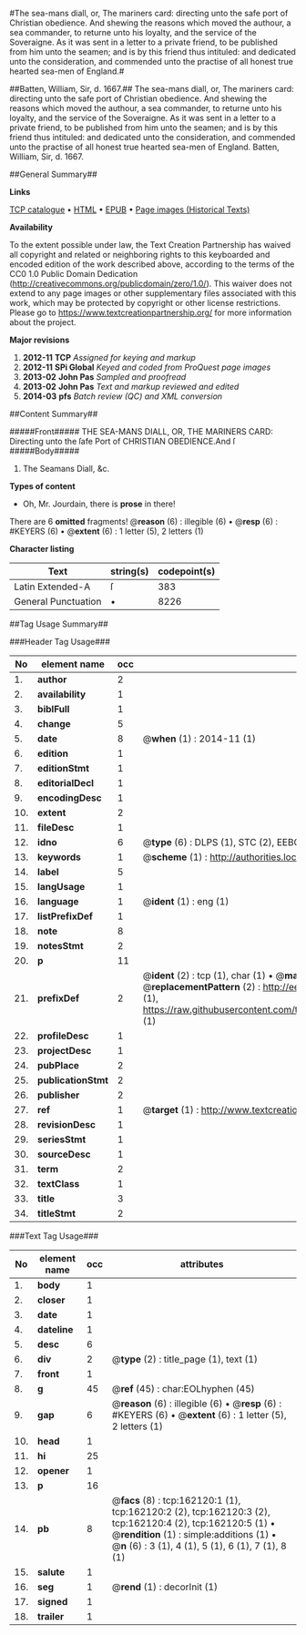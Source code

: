 #The sea-mans diall, or, The mariners card: directing unto the safe port of Christian obedience. And shewing the reasons which moved the authour, a sea commander, to returne unto his loyalty, and the service of the Soveraigne. As it was sent in a letter to a private friend, to be published from him unto the seamen; and is by this friend thus intituled: and dedicated unto the consideration, and commended unto the practise of all honest true hearted sea-men of England.#

##Batten, William, Sir, d. 1667.##
The sea-mans diall, or, The mariners card: directing unto the safe port of Christian obedience. And shewing the reasons which moved the authour, a sea commander, to returne unto his loyalty, and the service of the Soveraigne. As it was sent in a letter to a private friend, to be published from him unto the seamen; and is by this friend thus intituled: and dedicated unto the consideration, and commended unto the practise of all honest true hearted sea-men of England.
Batten, William, Sir, d. 1667.

##General Summary##

**Links**

[TCP catalogue](http://www.ota.ox.ac.uk/tcp/)  • 
[HTML](http://tei.it.ox.ac.uk/tcp/Texts-HTML/free/A76/A76118.html)  • 
[EPUB](http://tei.it.ox.ac.uk/tcp/Texts-EPUB/free/A76/A76118.epub) • 
[Page images (Historical Texts)](https://historicaltexts.jisc.ac.uk/eebo-99864528e)

**Availability**

To the extent possible under law, the Text Creation Partnership has waived all copyright and related or neighboring rights to this keyboarded and encoded edition of the work described above, according to the terms of the CC0 1.0 Public Domain Dedication (http://creativecommons.org/publicdomain/zero/1.0/). This waiver does not extend to any page images or other supplementary files associated with this work, which may be protected by copyright or other license restrictions. Please go to https://www.textcreationpartnership.org/ for more information about the project.

**Major revisions**

1. __2012-11__ __TCP__ *Assigned for keying and markup*
1. __2012-11__ __SPi Global__ *Keyed and coded from ProQuest page images*
1. __2013-02__ __John Pas__ *Sampled and proofread*
1. __2013-02__ __John Pas__ *Text and markup reviewed and edited*
1. __2014-03__ __pfs__ *Batch review (QC) and XML conversion*

##Content Summary##

#####Front#####
THE SEA-MANS DIALL, OR, THE MARINERS CARD: Directing unto the ſafe Port of CHRISTIAN OBEDIENCE.And ſ
#####Body#####

1. The Seamans Diall, &c.

**Types of content**

  * Oh, Mr. Jourdain, there is **prose** in there!

There are 6 **omitted** fragments! 
 @__reason__ (6) : illegible (6)  •  @__resp__ (6) : #KEYERS (6)  •  @__extent__ (6) : 1 letter (5), 2 letters (1)

**Character listing**


|Text|string(s)|codepoint(s)|
|---|---|---|
|Latin Extended-A|ſ|383|
|General Punctuation|•|8226|

##Tag Usage Summary##

###Header Tag Usage###

|No|element name|occ|attributes|
|---|---|---|---|
|1.|__author__|2||
|2.|__availability__|1||
|3.|__biblFull__|1||
|4.|__change__|5||
|5.|__date__|8| @__when__ (1) : 2014-11 (1)|
|6.|__edition__|1||
|7.|__editionStmt__|1||
|8.|__editorialDecl__|1||
|9.|__encodingDesc__|1||
|10.|__extent__|2||
|11.|__fileDesc__|1||
|12.|__idno__|6| @__type__ (6) : DLPS (1), STC (2), EEBO-CITATION (1), PROQUEST (1), VID (1)|
|13.|__keywords__|1| @__scheme__ (1) : http://authorities.loc.gov/ (1)|
|14.|__label__|5||
|15.|__langUsage__|1||
|16.|__language__|1| @__ident__ (1) : eng (1)|
|17.|__listPrefixDef__|1||
|18.|__note__|8||
|19.|__notesStmt__|2||
|20.|__p__|11||
|21.|__prefixDef__|2| @__ident__ (2) : tcp (1), char (1)  •  @__matchPattern__ (2) : ([0-9\-]+):([0-9IVX]+) (1), (.+) (1)  •  @__replacementPattern__ (2) : http://eebo.chadwyck.com/downloadtiff?vid=$1&page=$2 (1), https://raw.githubusercontent.com/textcreationpartnership/Texts/master/tcpchars.xml#$1 (1)|
|22.|__profileDesc__|1||
|23.|__projectDesc__|1||
|24.|__pubPlace__|2||
|25.|__publicationStmt__|2||
|26.|__publisher__|2||
|27.|__ref__|1| @__target__ (1) : http://www.textcreationpartnership.org/docs/. (1)|
|28.|__revisionDesc__|1||
|29.|__seriesStmt__|1||
|30.|__sourceDesc__|1||
|31.|__term__|2||
|32.|__textClass__|1||
|33.|__title__|3||
|34.|__titleStmt__|2||


###Text Tag Usage###

|No|element name|occ|attributes|
|---|---|---|---|
|1.|__body__|1||
|2.|__closer__|1||
|3.|__date__|1||
|4.|__dateline__|1||
|5.|__desc__|6||
|6.|__div__|2| @__type__ (2) : title_page (1), text (1)|
|7.|__front__|1||
|8.|__g__|45| @__ref__ (45) : char:EOLhyphen (45)|
|9.|__gap__|6| @__reason__ (6) : illegible (6)  •  @__resp__ (6) : #KEYERS (6)  •  @__extent__ (6) : 1 letter (5), 2 letters (1)|
|10.|__head__|1||
|11.|__hi__|25||
|12.|__opener__|1||
|13.|__p__|16||
|14.|__pb__|8| @__facs__ (8) : tcp:162120:1 (1), tcp:162120:2 (2), tcp:162120:3 (2), tcp:162120:4 (2), tcp:162120:5 (1)  •  @__rendition__ (1) : simple:additions (1)  •  @__n__ (6) : 3 (1), 4 (1), 5 (1), 6 (1), 7 (1), 8 (1)|
|15.|__salute__|1||
|16.|__seg__|1| @__rend__ (1) : decorInit (1)|
|17.|__signed__|1||
|18.|__trailer__|1||
